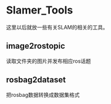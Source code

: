# Slamer_Tools
这里以后就放一些有关SLAM的相关的工具。


## image2rostopic

读取文件夹的图片并发布相应ros话题

## rosbag2dataset

把rosbag数据转换成数据集格式
